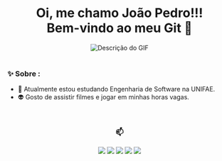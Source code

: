 <div align="center">
  
  <h1>
    Oi, me chamo João Pedro!!!
    <br/>
    Bem-vindo ao meu Git 🚀
  </h1>
  
  <!-- Adicionando o GIF -->
  <img src="https://media3.giphy.com/media/v1.Y2lkPTc5MGI3NjExdWthMWN2ejJiMWd2cnR5cWhwMHE5MzU0aTRqM2Y2cjlyazRjeWh1ZyZlcD12MV9pbnRlcm5hbF9naWZfYnlfaWQmY3Q9Zw/oMLJaPmbUnoC4/giphy.webp" alt="Descrição do GIF" />
  
</div>

<br/>

### ✨ Sobre :

- 🤖 Atualmente estou estudando Engenharia de Software na UNIFAE.
- 👽 Gosto de assistir filmes e jogar em minhas horas vagas.

<div align="center">

<br>

### 📫

<div>
  
  <a href="https://www.youtube.com/channel/UCS6AO_V0wrRXEQmn5pvqhMQ" target="_blank"><img src="https://img.shields.io/badge/YouTube-FF0000?style=for-the-badge&logo=youtube&logoColor=white" target="_blank"></a>
  <a href="https://www.instagram.com/joao.moretti_/" target="_blank"><img src="https://img.shields.io/badge/-Instagram-%23E4405F?style=for-the-badge&logo=instagram&logoColor=white" target="_blank"></a>
 	<a href="https://www.twitch.tv/morettys2" target="_blank"><img src="https://img.shields.io/badge/Twitch-9146FF?style=for-the-badge&logo=twitch&logoColor=white" target="_blank"></a>
  <a href = "mailto:joao.moretti55391@gmail.com"><img src="https://img.shields.io/badge/-Gmail-%23333?style=for-the-badge&logo=gmail&logoColor=white" target="_blank"></a>
  <a href="https://www.linkedin.com/in/jo%C3%A3o-pedro-do-prado-moretti-891083227/" target="_blank"><img src="https://img.shields.io/badge/-LinkedIn-%230077B5?style=for-the-badge&logo=linkedin&logoColor=white" target="_blank"></a> 
  
  </div>
</div>
